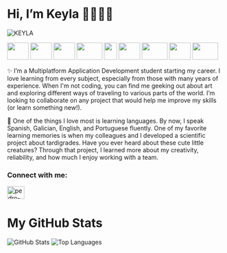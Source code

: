 # Hi, I’m Keyla 👋👩🏾‍💻

![KEYLA](https://github.com/user-attachments/assets/22ba44b6-e5ea-4f91-8895-a79514472051)


<img src="https://github.com/user-attachments/assets/b63dd1ad-2ab4-491a-84e6-8b1559eda46b" width="50" height="40">
<img src="https://github.com/user-attachments/assets/115f4160-40eb-42a3-8dfc-ca6ea821baa9" width="50" height="40">
<img src="https://github.com/user-attachments/assets/17ba3b0f-f16d-4577-90bb-988ee7839c9e" width="50" height="40">
<img src="https://github.com/user-attachments/assets/9a29c7e5-8b7a-4b03-ae30-99aae2169c14" width="60" height="40">
<img src="https://github.com/user-attachments/assets/b25ea6d4-52d8-415d-b1c3-f6ff472fa499" width="30" height="40">
<img src="https://github.com/user-attachments/assets/d7a9f6ee-f4f2-4e1e-9025-6a62824dd949" width="50" height="40">
<img src="https://github.com/user-attachments/assets/10d39fbf-af38-493b-b1da-f7efd2b1cbfc" width="60" height="40">
<img src="https://github.com/user-attachments/assets/9823a91c-46d0-48c6-9a96-7062d2284cfc" width="50" height="40">
<img src="https://github.com/user-attachments/assets/0c8454da-8552-40bc-aa18-321b63e83d54" width="60" height="40">

<br>

✨ I’m a Multiplatform Application Development student starting my career. I love learning from every subject, especially from those with many years of experience. When I'm not coding, you can find me geeking out about art and exploring different ways of traveling to various parts of the world. I’m looking to collaborate on any project that would help me improve my skills (or learn something new!).

🐢 One of the things I love most is learning languages. By now, I speak Spanish, Galician, English, and Portuguese fluently. One of my favorite learning memories is when my colleagues and I developed a scientific project about tardigrades. Have you ever heard about these cute little creatures? Through that project, I learned more about my creativity, reliability, and how much I enjoy working with a team.

<p align="left">
<h3 align="left">Connect with me:</h3>
<a href="https://www.linkedin.com/in/keylaiglesias/" target="blank"><img align="center" src="https://cdn.jsdelivr.net/npm/simple-icons@3.0.1/icons/linkedin.svg" alt="pedro-david-acevedo-rodriguez-459647181" height="30" width="40" /></a>
</p>

# My GitHub Stats

![GitHub Stats](https://github-readme-stats.vercel.app/api?username=kiglesiasesteves&show_icons=true&hide_title=true&count_private=true&hide=prs)
![Top Languages](https://github-readme-stats.vercel.app/api/top-langs/?username=kiglesiasesteves&layout=compact)












